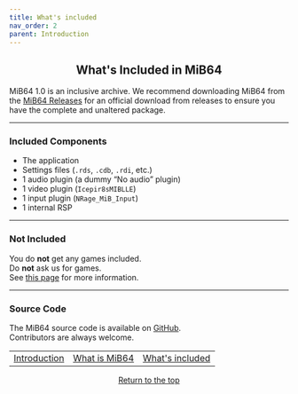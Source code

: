 ```yaml
---
title: What's included
nav_order: 2
parent: Introduction
---
```



## <center>What's Included in MiB64</center>


MiB64 1.0 is an inclusive archive. We recommend downloading MiB64 from the [MiB64 Releases](web-links#mib64-releases) for an official download from releases to ensure you have the complete and unaltered package.

---

### Included Components

- The application  
- Settings files (`.rds`, `.cdb`, `.rdi`, etc.)  
- 1 audio plugin (a dummy “No audio” plugin)  
- 1 video plugin (`Icepir8sMIBLLE`)  
- 1 input plugin (`NRage_MiB_Input`)  
- 1 internal RSP

---

### Not Included

You do **not** get any games included.  
Do **not** ask us for games.  
See [this page](installing-games) for more information.

---

### Source Code

The MiB64 source code is available on [GitHub](https://github.com/MiB64/MiB64-public).  
Contributors are always welcome.

<table align="center">
  <tr>
    <td class="auto-style3" style="text-align: center;">
      <a href="introduction">Introduction</a>
    </td>
    <td class="auto-style3" style="text-align: center;">
      <a href="what-is-mib64">What is MiB64</a>
    </td>
    <td class="auto-style3" style="text-align: center;">
      <a href="whats-included">What's included</a>
    </td>
  </tr>
</table>

<p style="text-align:center"><a href="#">Return to the top</a></p>

<!-- ClauseEcho: What's Included Protocol Complete -->
